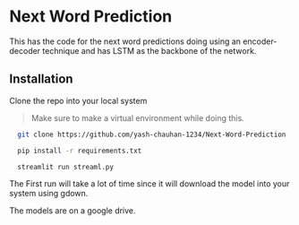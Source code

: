 
# Next Word Prediction

This has the code for the next word predictions doing using an encoder-decoder technique and has LSTM as the backbone of the network.




## Installation

Clone the repo into your local system

> Make sure to make a virtual environment while doing this.

```bash
  git clone https://github.com/yash-chauhan-1234/Next-Word-Prediction

  pip install -r requirements.txt

  streamlit run streaml.py
```

The First run will take a lot of time since it will download the model into your system using gdown. 

The models are on a google drive.
